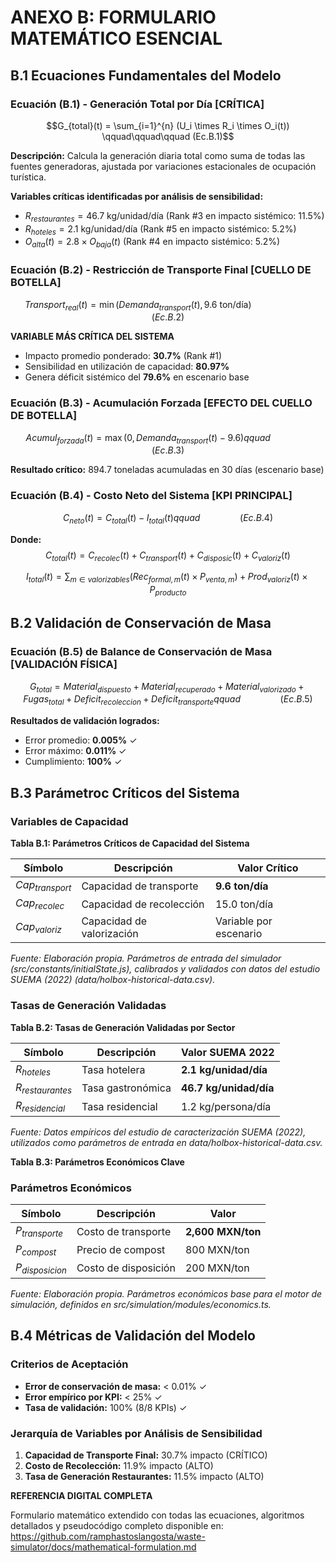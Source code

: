 # ANEXO B: FORMULARIO MATEMÁTICO ESENCIAL

## B.1 Ecuaciones Fundamentales del Modelo

### **Ecuación (B.1) - Generación Total por Día [CRÍTICA]**

$$G_{total}(t) = \sum_{i=1}^{n} (U_i \times R_i \times O_i(t)) \qquad\qquad\qquad (Ec.B.1)$$

**Descripción:** Calcula la generación diaria total como suma de todas las fuentes generadoras, ajustada por variaciones estacionales de ocupación turística.

**Variables críticas identificadas por análisis de sensibilidad:**

- $R_{restaurantes} = 46.7$ kg/unidad/día (Rank #3 en impacto sistémico: 11.5%)
- $R_{hoteles} = 2.1$ kg/unidad/día (Rank #5 en impacto sistémico: 5.2%)
- $O_{alta}(t) = 2.8 \times O_{baja}(t)$ (Rank #4 en impacto sistémico: 5.2%)

### **Ecuación (B.2) - Restricción de Transporte Final [CUELLO DE BOTELLA]**

$$Transport_{real}(t) = \min(Demanda_{transport}(t), 9.6 \text{ ton/día})\qquad\qquad\qquad (Ec.B.2)$$

**VARIABLE MÁS CRÍTICA DEL SISTEMA**

- Impacto promedio ponderado: **30.7%** (Rank #1)
- Sensibilidad en utilización de capacidad: **80.97%**
- Genera déficit sistémico del **79.6%** en escenario base

### **Ecuación (B.3) - Acumulación Forzada [EFECTO DEL CUELLO DE BOTELLA]**

$$Acumul_{forzada}(t) = \max(0, Demanda_{transport}(t) - 9.6)qquad\qquad\qquad (Ec.B.3)$$

**Resultado crítico:** 894.7 toneladas acumuladas en 30 días (escenario base)

### **Ecuación (B.4) - Costo Neto del Sistema [KPI PRINCIPAL]**

$$C_{neto}(t) = C_{total}(t) - I_{total}(t)qquad\qquad\qquad (Ec.B.4)$$

**Donde:**
$$C_{total}(t) = C_{recolec}(t) + C_{transport}(t) + C_{disposic}(t) + C_{valoriz}(t)$$

$$I_{total}(t) = \sum_{m \in valorizables} (Rec_{formal,m}(t) \times P_{venta,m}) + Prod_{valoriz}(t) \times P_{producto}$$

## B.2 Validación de Conservación de Masa

### **Ecuación (B.5) de Balance de Conservación de Masa [VALIDACIÓN FÍSICA]**

$$G_{total} = Material_{dispuesto} + Material_{recuperado} + Material_{valorizado} + Fugas_{total} + Deficit_{recoleccion} + Deficit_{transporte}qquad\qquad\qquad (Ec.B.5)$$

**Resultados de validación logrados:**

- Error promedio: **0.005%** ✓
- Error máximo: **0.011%** ✓  
- Cumplimiento: **100%** ✓

## B.3 Parámetroc Críticos del Sistema

### **Variables de Capacidad**

**Tabla B.1: Parámetros Críticos de Capacidad del Sistema**

| Símbolo | Descripción | Valor Crítico |
|---------|-------------|---------------|
| $Cap_{transport}$ | Capacidad de transporte | **9.6 ton/día** |
| $Cap_{recolec}$ | Capacidad de recolección | 15.0 ton/día |
| $Cap_{valoriz}$ | Capacidad de valorización | Variable por escenario |

*Fuente: Elaboración propia. Parámetros de entrada del simulador (src/constants/initialState.js), calibrados y validados con datos del estudio SUEMA (2022) (data/holbox-historical-data.csv).*

### **Tasas de Generación Validadas**

**Tabla B.2: Tasas de Generación Validadas por Sector**

| Símbolo | Descripción | Valor SUEMA 2022 |
|---------|-------------|-----------------|
| $R_{hoteles}$ | Tasa hotelera | **2.1 kg/unidad/día** |
| $R_{restaurantes}$ | Tasa gastronómica | **46.7 kg/unidad/día** |
| $R_{residencial}$ | Tasa residencial | 1.2 kg/persona/día |

*Fuente: Datos empíricos del estudio de caracterización SUEMA (2022), utilizados como parámetros de entrada en data/holbox-historical-data.csv.*

**Tabla B.3: Parámetros Económicos Clave**

### **Parámetros Económicos**

| Símbolo | Descripción | Valor |
|---------|-------------|-------|
| $P_{transporte}$ | Costo de transporte | **2,600 MXN/ton** |
| $P_{compost}$ | Precio de compost | 800 MXN/ton |
| $P_{disposicion}$ | Costo de disposición | 200 MXN/ton |

*Fuente: Elaboración propia. Parámetros económicos base para el motor de simulación, definidos en src/simulation/modules/economics.ts.*

## B.4 Métricas de Validación del Modelo

### **Criterios de Aceptación**

- **Error de conservación de masa:** < 0.01% ✓
- **Error empírico por KPI:** < 25% ✓  
- **Tasa de validación:** 100% (8/8 KPIs) ✓

### **Jerarquía de Variables por Análisis de Sensibilidad**

1. **Capacidad de Transporte Final:** 30.7% impacto (CRÍTICO)
2. **Costo de Recolección:** 11.9% impacto (ALTO)
3. **Tasa de Generación Restaurantes:** 11.5% impacto (ALTO)

**REFERENCIA DIGITAL COMPLETA**

Formulario matemático extendido con todas las ecuaciones, algoritmos detallados y pseudocódigo completo disponible en:
https://github.com/ramphastoslangosta/waste-simulator/docs/mathematical-formulation.md